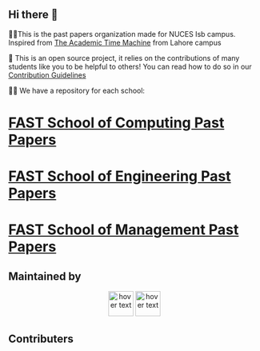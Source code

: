 ## Hi there 👋

🙋‍♀️This is the past papers organization made for NUCES Isb campus. Inspired from [The Academic Time Machine](https://github.com/saleha-muzammil/Academic-Time-Machine) from Lahore campus

🌈 This is an open source project, it relies on the contributions of many students like you to be helpful to others! You can read how to do so in our [Contribution Guidelines](https://github.com/nuces-isb-past-papers/.github/blob/main/contribute.md)

👩‍💻 We have a repository for each school:


# [FAST School of Computing Past Papers](https://github.com/nuces-isb-past-papers/fsc-past-papers)
# [FAST School of Engineering Past Papers](https://github.com/nuces-isb-past-papers/fse-past-papers)
# [FAST School of Management Past Papers](https://github.com/nuces-isb-past-papers/fsm-past-papers)

## Maintained by
<p align="center">
  <a href="https://github.com/sarah-noor-12232"><img src="https://github.com/sarah-noor-12232.png" width="50" title="hover text"></a>
  <a href="https://github.com/HafizHammadAhmed"><img src="https://github.com/HafizHammadAhmed.png" width="50" title="hover text"></a>
</p>

## Contributers
<p align="center">
</p>
